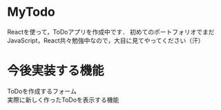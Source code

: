 # MyTodo
Reactを使って，ToDoアプリを作成中です．
初めてのポートフォリオでまだJavaScript，React共々勉強中なので，大目に見てやってください（汗）

# 今後実装する機能
ToDoを作成するフォーム<br>
実際に新しく作ったToDoを表示する機能